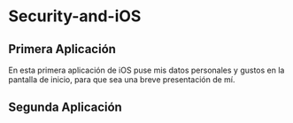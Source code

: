 # Security-and-iOS

## Primera Aplicación
En esta primera aplicación de iOS puse mis datos personales y gustos en la pantalla de inicio, para que sea una breve presentación de mí.

## Segunda Aplicación
